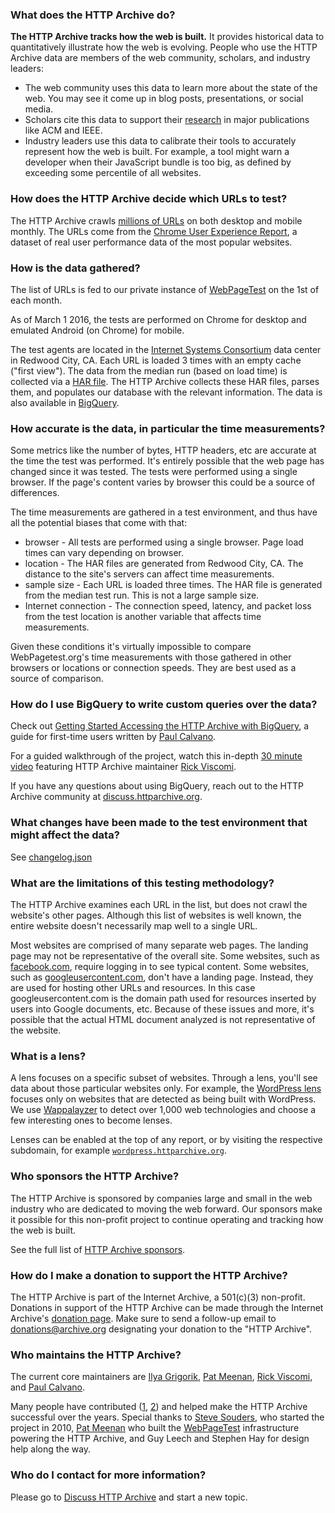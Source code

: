### What does the HTTP Archive do?

**The HTTP Archive tracks how the web is built.** It provides historical data to quantitatively illustrate how the web is evolving. People who use the HTTP Archive data are members of the web community, scholars, and industry leaders:

- The web community uses this data to learn more about the state of the web. You may see it come up in blog posts, presentations, or social media.
- Scholars cite this data to support their [research](https://scholar.google.com/scholar?q=httparchive.org) in major publications like ACM and IEEE.
- Industry leaders use this data to calibrate their tools to accurately represent how the web is built. For example, a tool might warn a developer when their JavaScript bundle is too big, as defined by exceeding some percentile of all websites.


### How does the HTTP Archive decide which URLs to test?

The HTTP Archive crawls [millions of URLs](https://httparchive.org/reports/state-of-the-web#numUrls) on both desktop and mobile monthly. The URLs come from the [Chrome User Experience Report](https://web.dev/fast/chrome-ux-report), a dataset of real user performance data of the most popular websites.


### How is the data gathered?

The list of URLs is fed to our private instance of [WebPageTest](https://webpagetest.org) on the 1st of each month.

As of March 1 2016, the tests are performed on Chrome for desktop and emulated Android (on Chrome) for mobile.

The test agents are located in the [Internet Systems Consortium](https://www.isc.org/) data center in Redwood City, CA. Each URL is loaded 3 times with an empty cache ("first view"). The data from the median run (based on load time) is collected via a [HAR file](https://en.wikipedia.org/wiki/.har). The HTTP Archive collects these HAR files, parses them, and populates our database with the relevant information. The data is also available in [BigQuery](https://bigquery.cloud.google.com/dataset/httparchive:pages).


### How accurate is the data, in particular the time measurements?

Some metrics like the number of bytes, HTTP headers, etc are accurate at the time the test was performed. It's entirely possible that the web page has changed since it was tested. The tests were performed using a single browser. If the page's content varies by browser this could be a source of differences.

The time measurements are gathered in a test environment, and thus have all the potential biases that come with that:

- browser - All tests are performed using a single browser. Page load times can vary depending on browser.
- location - The HAR files are generated from Redwood City, CA. The distance to the site's servers can affect time measurements.
- sample size - Each URL is loaded three times. The HAR file is generated from the median test run. This is not a large sample size.
- Internet connection - The connection speed, latency, and packet loss from the test location is another variable that affects time measurements.

Given these conditions it's virtually impossible to compare WebPagetest.org's time measurements with those gathered in other browsers or locations or connection speeds. They are best used as a source of comparison.


### How do I use BigQuery to write custom queries over the data?

Check out [Getting Started Accessing the HTTP Archive with BigQuery](https://github.com/HTTPArchive/httparchive.org/blob/main/docs/gettingstarted_bigquery.md), a guide for first-time users written by [Paul Calvano](https://twitter.com/paulcalvano).

For a guided walkthrough of the project, watch this in-depth [30 minute video](https://www.youtube.com/watch?v=00f9kza3BJ0) featuring HTTP Archive maintainer [Rick Viscomi](https://twitter.com/rick_viscomi).

If you have any questions about using BigQuery, reach out to the HTTP Archive community at [discuss.httparchive.org](https://discuss.httparchive.org/).


### What changes have been made to the test environment that might affect the data?

See [changelog.json](https://github.com/HTTPArchive/httparchive/blob/main/docs/changelog.json)


### What are the limitations of this testing methodology?

The HTTP Archive examines each URL in the list, but does not crawl the website's other pages. Although this list of websites is well known, the entire website doesn't necessarily map well to a single URL.

Most websites are comprised of many separate web pages. The landing page may not be representative of the overall site. Some websites, such as [facebook.com](http://www.facebook.com/), require logging in to see typical content. Some websites, such as [googleusercontent.com](http://www.googleusercontent.com/), don't have a landing page. Instead, they are used for hosting other URLs and resources. In this case googleusercontent.com is the domain path used for resources inserted by users into Google documents, etc. Because of these issues and more, it's possible that the actual HTML document analyzed is not representative of the website.


### What is a lens?

A lens focuses on a specific subset of websites. Through a lens, you'll see data about those particular websites only. For example, the [WordPress lens](https://wordpress.httparchive.org) focuses only on websites that are detected as being built with WordPress. We use [Wappalayzer](https://www.wappalyzer.com/) to detect over 1,000 web technologies and choose a few interesting ones to become lenses.

Lenses can be enabled  at the top of any report, or by visiting the respective subdomain, for example [`wordpress.httparchive.org`](https://wordpress.httparchive.org).


### Who sponsors the HTTP Archive?

The HTTP Archive is sponsored by companies large and small in the web industry who are dedicated to moving the web forward. Our sponsors make it possible for this non-profit project to continue operating and tracking how the web is built.

See the full list of [HTTP Archive sponsors](/about#sponsors).


### How do I make a donation to support the HTTP Archive?

The HTTP Archive is part of the Internet Archive, a 501(c)(3) non-profit. Donations in support of the HTTP Archive can be made through the Internet Archive's [donation page](https://archive.org/donate/). Make sure to send a follow-up email to [donations@archive.org](mailto:donations@archive.org?subject=HTTP+Archive+donation) designating your donation to the "HTTP Archive".


### Who maintains the HTTP Archive?

The current core maintainers are [Ilya Grigorik](https://twitter.com/igrigorik), [Pat Meenan](https://twitter.com/patmeenan), [Rick Viscomi](https://twitter.com/rick_viscomi), and [Paul Calvano](https://twitter.com/paulcalvano).

Many people have contributed ([1](https://github.com/HTTPArchive/httparchive.org/graphs/contributors), [2](https://github.com/HTTPArchive/legacy.httparchive.org/graphs/contributors)) and helped make the HTTP Archive successful over the years. Special thanks to [Steve Souders](https://twitter.com/Souders), who started the project in 2010, [Pat Meenan](https://twitter.com/patmeenan) who built the [WebPageTest](https://webpagetest.org/) infrastructure powering the HTTP Archive, and Guy Leech and Stephen Hay for design help along the way.


### Who do I contact for more information?

Please go to [Discuss HTTP Archive](https://discuss.httparchive.org/) and start a new topic.
